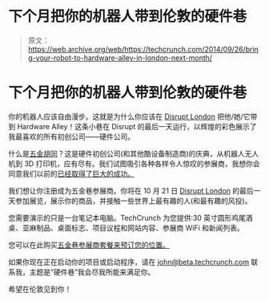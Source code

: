 # 下个月把你的机器人带到伦敦的硬件巷 

> 原文：<https://web.archive.org/web/https://techcrunch.com/2014/09/26/bring-your-robot-to-hardware-alley-in-london-next-month/>

# 下个月把你的机器人带到伦敦的硬件巷

你的机器人应该自由漫步。这就是为什么你应该在 [Disrupt London](https://web.archive.org/web/20221006173607/https://beta.techcrunch.com/events/disrupt-eu/) 把他/她/它带到 Hardware Alley！这条小巷在 Disrupt 的最后一天运行，以辉煌的彩色展示了我最喜欢的所有初创公司——硬件公司。

什么是[五金胡同](https://web.archive.org/web/20221006173607/https://beta.techcrunch.com/tag/hardware-alley/)？这是硬件初创公司(和其他酷设备制造商)的庆典，从机器人无人机到 3D 打印机，应有尽有。我们试图吸引各种各样令人惊叹的参展商，我想你会同意我们以前的[已经取得了巨大的成功。](https://web.archive.org/web/20221006173607/https://beta.techcrunch.com/tag/hardware-alley/)

我们想让你注册成为五金巷参展商。你将在 10 月 21 日 [Disrupt London](https://web.archive.org/web/20221006173607/https://beta.techcrunch.com/events/disrupt-eu/) 的最后一天参加展览，展示你的商品，并接触一些世界上最有趣的人(和最有趣的风投)。

您需要演示的只是一台笔记本电脑。TechCrunch 为您提供:30 英寸圆形鸡尾酒桌、亚麻制品、桌面标志、项目议程和网站内容、参展商 WiFi 和新闻列表。

您可以在此购买[五金巷参展商套餐来预订您的位置。](https://web.archive.org/web/20221006173607/https://beta.techcrunch.com/events/disrupt-eu/tickets/)

如果你现在正在启动你的项目或启动程序，请在 john@beta.techcrunch.com 联系我，主题是“硬件巷”我会尽我所能来满足你。

希望在伦敦见到你！